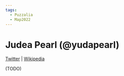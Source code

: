 ```yaml
---
tags:
  - Puzzalia
  - Map2022
---
```

# Judea Pearl (@yudapearl)

[Twitter](https://twitter.com/yudapearl) | [Wikipedia](https://en.wikipedia.org/wiki/Judea_Pearl)


(TODO)


